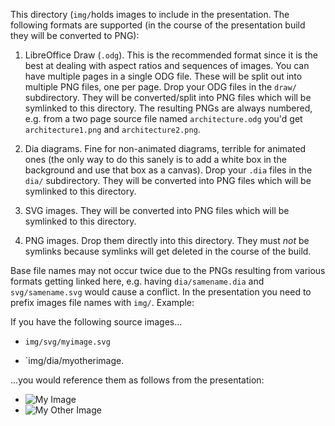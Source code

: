 This directory (`img/`holds images to include in the presentation. The following
formats are supported (in the course of the presentation build they will be
converted to PNG):

1. LibreOffice Draw (`.odg`). This is the recommended format since it is the
   best at dealing with aspect ratios and sequences of images. You can have
   multiple pages in a single ODG file. These will be split out into multiple PNG
   files, one per page. Drop your ODG files in the `draw/` subdirectory. They
   will be converted/split into PNG files which will be symlinked to this
   directory. The resulting PNGs are always numbered, e.g. from a two page
   source file named `architecture.odg` you'd get `architecture1.png` and
   `architecture2.png`.

2. Dia diagrams. Fine for non-animated diagrams, terrible for animated ones
   (the only way to do this sanely is to add a white box in the background
   and use that box as a canvas). Drop your `.dia` files in the `dia/`
   subdirectory. They will be converted into PNG files which will be symlinked
   to this directory.

3. SVG images. They will be converted into PNG files which will be symlinked
   to this directory.

4. PNG images. Drop them directly into this directory. They must *not* be
   symlinks because symlinks will get deleted in the course of the build.

Base file names may not occur twice due to the PNGs resulting from various
formats getting linked here, e.g. having `dia/samename.dia` and
`svg/samename.svg` would cause a conflict. In the presentation you need to
prefix images file names with `img/`. Example:

If you have the following source images...

* `img/svg/myimage.svg`

* `img/dia/myotherimage.

...you would reference them as follows from the presentation:

* ![My Image](img/myimage.png)
* ![My Other Image](img/myotherimage.png)
